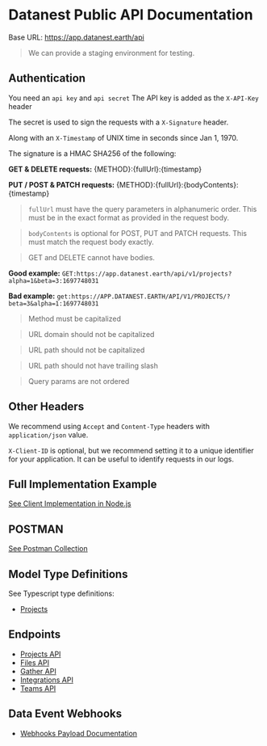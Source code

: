 # Datanest Public API Documentation

Base URL: https://app.datanest.earth/api

> We can provide a staging environment for testing.

## Authentication

You need an `api key` and `api secret`
The API key is added as the `X-API-Key` header

The secret is used to sign the requests with a `X-Signature` header.

Along with an `X-Timestamp` of UNIX time in seconds since Jan 1, 1970.

The signature is a HMAC SHA256 of the following:

**GET & DELETE requests:**
{METHOD}:{fullUrl}:{timestamp}

**PUT / POST & PATCH requests:**
{METHOD}:{fullUrl}:{bodyContents}:{timestamp}

> `fullUrl` must have the query parameters in alphanumeric order. This must be in the exact format as provided in the request body.

> `bodyContents` is optional for POST, PUT and PATCH requests. This must match the request body exactly.

> GET and DELETE cannot have bodies.

**Good example:**
`GET:https://app.datanest.earth/api/v1/projects?alpha=1&beta=3:1697748031`

**Bad example:**
`get:https://APP.DATANEST.EARTH/API/V1/PROJECTS/?beta=3&alpha=1:1697748031`
> Method must be capitalized 

> URL domain should not be capitalized

> URL path should not be capitalized

> URL path should not have trailing slash

> Query params are not ordered

## Other Headers

We recommend using `Accept` and `Content-Type` headers with `application/json` value.

`X-Client-ID` is optional, but we recommend setting it to a unique identifier for your application. It can be useful to identify requests in our logs.

## Full Implementation Example

[See Client Implementation in Node.js](../src/index.ts)

## POSTMAN

[See Postman Collection](./postman/)

## Model Type Definitions

See Typescript type definitions:
- [Projects](../src/projects.ts)

## Endpoints

- [Projects API](./endpoints/projects.md)
- [Files API](./endpoints/files.md)
- [Gather API](./endpoints/gather.md)
- [Integrations API](./endpoints/integrations.md)
- [Teams API](./endpoints/teams.md)

## Data Event Webhooks

- [Webhooks Payload Documentation](./webhooks/readme.md)

